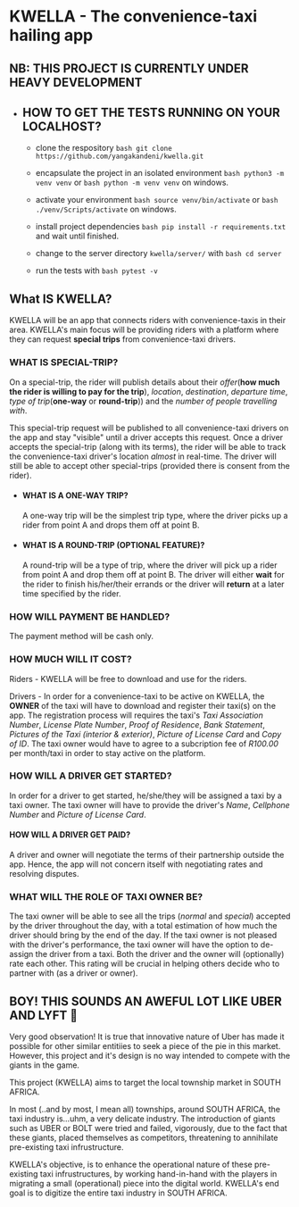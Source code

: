 # KWELLA - The convenience-taxi hailing app

## NB: THIS PROJECT IS CURRENTLY UNDER HEAVY DEVELOPMENT

* ## HOW TO GET THE TESTS RUNNING ON YOUR LOCALHOST?

  * clone the respository ```bash git clone https://github.com/yangakandeni/kwella.git```

  * encapsulate the project in an isolated environment ```bash python3 -m venv venv``` or ```bash python -m venv venv``` on windows.

  * activate your environment ```bash source venv/bin/activate``` or ```bash ./venv/Scripts/activate``` on windows.

  * install project dependencies ```bash pip install -r requirements.txt``` and wait until finished.

  * change to the server directory `kwella/server/` with ```bash cd server```

  * run the tests with ```bash pytest -v```

## What IS KWELLA?

KWELLA will be an app that connects riders with convenience-taxis in their area. KWELLA's main focus will be providing riders with a platform where they can request **special trips** from convenience-taxi drivers.

### WHAT IS SPECIAL-TRIP?

On a special-trip, the rider will publish details about their _offer_(**how much the rider is willing to pay for the trip**), _location_, _destination_, _departure time_, _type of trip_(**one-way** or **round-trip**)) and the _number of people travelling with_.

This special-trip request will be published to all convenience-taxi drivers on the app and stay "visible" until a driver accepts this request. Once a driver accepts the special-trip (along with its terms), the rider will be able to track the convenience-taxi driver's location _almost_ in real-time. The driver will still be able to accept other special-trips (provided there is consent from the rider).

* #### WHAT IS A ONE-WAY TRIP?

  A one-way trip will be the simplest trip type, where the driver picks up a rider from point A and drops them off at point B.

* #### WHAT IS A ROUND-TRIP (OPTIONAL FEATURE)?

  A round-trip will be a type of trip, where the driver will pick up a rider from point A and drop them off at point B. The driver will either **wait** for the rider to finish his/her/their errands or the driver will **return** at a later time specified by the rider.

### HOW WILL PAYMENT BE HANDLED?

The payment method will be cash only.

### HOW MUCH WILL IT COST?

Riders - KWELLA will be free to download and use for the riders.

Drivers - In order for a convenience-taxi to be active on KWELLA, the **OWNER** of the taxi will have to download and register their taxi(s) on the app. The registration process will requires the taxi's _Taxi Association Number_, _License Plate Number_, _Proof of Residence_, _Bank Statement_, _Pictures of the Taxi (interior & exterior)_, _Picture of License Card_ and _Copy of ID_. The taxi owner would have to agree to a subcription fee of _R100.00_ per month/taxi in order to stay active on the platform.

### HOW WILL A DRIVER GET STARTED?

In order for a driver to get started, he/she/they will be assigned a taxi by a taxi owner. The taxi owner will have to provide the driver's _Name_, _Cellphone Number_ and _Picture of License Card_.

#### HOW WILL A DRIVER GET PAID?

A driver and owner will negotiate the terms of their partnership outside the app. Hence, the app will not concern itself with negotiating rates and resolving disputes.

### WHAT WILL THE ROLE OF TAXI OWNER BE?

The taxi owner will be able to see all the trips (_normal_ and _special_) accepted by the driver throughout the day, with a total estimation of how much the driver should bring by the end of the day. If the taxi owner is not pleased with the driver's performance, the taxi owner will have the option to de-assign the driver from a taxi. Both the driver and the owner will (optionally) rate each other. This rating will be crucial in helping others decide who to partner with (as a driver or owner).

## BOY! THIS SOUNDS AN AWEFUL LOT LIKE UBER AND LYFT :see_no_evil:


Very good observation! It is true that innovative nature of Uber has made it possible for other similar entitiies to seek a piece of the pie in this market. However, this project and it's design is no way intended to compete with the giants in the game. 

This project (KWELLA) aims to target the local township market in SOUTH AFRICA.

In most (..and by most, I mean all) townships, around SOUTH AFRICA, the taxi industry is...uhm, a very delicate industry. The introduction of giants such as UBER or BOLT were tried and failed, vigorously, due to the fact that these giants, placed themselves as competitors, threatening to annihilate pre-existing taxi infrustructure.

KWELLA's objective, is to enhance the operational nature of these pre-existing taxi infrustructures, by working hand-in-hand with the players in migrating a small (operational) piece into the digital world. KWELLA's end goal is to digitize the entire taxi industry in SOUTH AFRICA.

